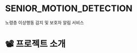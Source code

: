SENIOR_MOTION_DETECTION
========================
노령층 이상행동 감지 및 보호자 알림 서비스

📽 프로젝트 소개
========================

